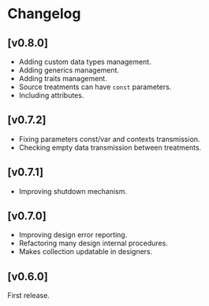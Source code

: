 
# Changelog

## [v0.8.0]

- Adding custom data types management.
- Adding generics management.
- Adding traits management.
- Source treatments can have `const` parameters.
- Including attributes.

## [v0.7.2]

- Fixing parameters const/var and contexts transmission.
- Checking empty data transmission between treatments.

## [v0.7.1]

- Improving shutdown mechanism.

## [v0.7.0]

- Improving design error reporting.
- Refactoring many design internal procedures.
- Makes collection updatable in designers.

## [v0.6.0]

First release.
